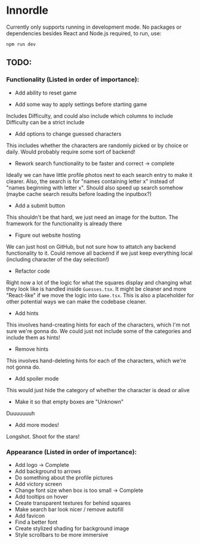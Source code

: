 # Innordle

Currently only supports running in development mode. No packages or dependencies besides React and
Node.js required, to run, use:
```
npm run dev
```

## TODO:
### Functionality (Listed in order of importance):

- Add ability to reset game

- Add some way to apply settings before starting game

Includes Difficulty, and could also include which columns to include
Difficulty can be a strict include 

- Add options to change guessed characters

This includes whether the characters are randomly picked or by choice or daily. Would probably require some sort of backend!

- Rework search functionality to be faster and correct -> complete

Ideally we can have little profile photos next to each search entry to make it clearer. Also, the search is for "names containing letter x" instead of "names beginning with letter x". Should also speed up search somehow (maybe cache search results before loading the inputbox?)

- Add a submit button

This shouldn't be that hard, we just need an image for the button. The framework for the functionality is already there

- Figure out website hosting

We can just host on GitHub, but not sure how to attatch any backend functionality to it. Could remove all backend if we just keep everything local (including character of the day selection!)

- Refactor code

Right now a lot of the logic for what the squares display and changing what they look like is handled inside `Guesses.tsx`. It might be cleaner and more "React-like" if we move the logic into `Game.tsx`. This is also a placeholder for other potential ways we can make the codebase cleaner.

- Add hints

This involves hand-creating hints for each of the characters, which I'm not sure we're gonna do. We could just not include some of the categories and include them as hints!

- Remove hints

This involves hand-deleting hints for each of the characters, which we're not gonna do. 


- Add spoiler mode

This would just hide the category of whether the character is dead or alive

- Make it so that empty boxes are "Unknown"

Duuuuuuuh

- Add more modes!

Longshot. Shoot for the stars!

### Appearance (Listed in order of importance):
- Add logo -> Complete
- Add background to arrows
- Do something about the profile pictures
- Add victory screen
- Change font size when box is too small -> Complete
- Add tooltips on hover
- Create transparent textures for behind squares
- Make search bar look nicer / remove autofill
- Add favicon
- Find a better font
- Create stylized shading for background image 
- Style scrollbars to be more immersive

